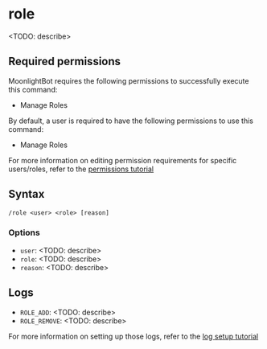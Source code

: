 # role

<TODO: describe>

## Required permissions

MoonlightBot requires the following permissions to successfully execute this command:

* Manage Roles

By default, a user is required to have the following permissions to use this command:

* Manage Roles

For more information on editing permission requirements for specific users/roles, refer to the [permissions tutorial](<linkToPermissionsTutorial>)

## Syntax

```text
/role <user> <role> [reason]
```

### Options

* `user`: <TODO: describe>
* `role`: <TODO: describe>
* `reason`: <TODO: describe>

## Logs

* `ROLE_ADD`: <TODO: describe>
* `ROLE_REMOVE`: <TODO: describe>

For more information on setting up those logs, refer to the [log setup tutorial](<linkToLogTutorial>)